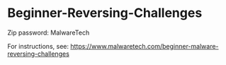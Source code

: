 # Beginner-Reversing-Challenges
Zip password: MalwareTech


For instructions, see: https://www.malwaretech.com/beginner-malware-reversing-challenges

